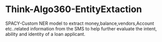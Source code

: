 # Think-Algo360-EntityExtaction
SPACY-Custom NER model to extract money,balance,vendors,Account etc..related information from the SMS to help further evaluate the intent, ability and identity of a loan applicant.
